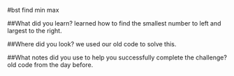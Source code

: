 #bst find min max 

##What did you learn?
learned how to find the smallest number to left and largest to the right.

##Where did you look?
we used our old code to solve this.

##What notes did you use to help you successfully complete the challenge?
old code from the day before.
